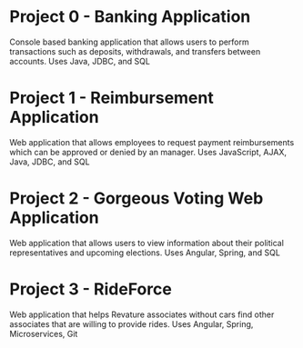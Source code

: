 # Project 0 - Banking Application
Console based banking application that allows users to perform transactions such as deposits, withdrawals, and transfers between accounts.
Uses Java, JDBC, and SQL
# Project 1 - Reimbursement Application
Web application that allows employees to request payment reimbursements which can be approved or denied by an manager.
Uses JavaScript, AJAX, Java, JDBC, and SQL
# Project 2 - Gorgeous Voting Web Application
Web application that allows users to view information about their political representatives and upcoming elections.
Uses Angular, Spring, and SQL 
# Project 3 - RideForce
Web application that helps Revature associates without cars find other associates that are willing to provide rides.
Uses Angular, Spring, Microservices, Git
